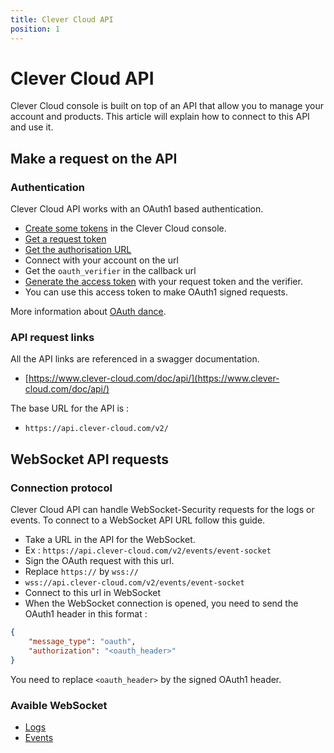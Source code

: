 ```yaml
---
title: Clever Cloud API
position: 1
---
```

# Clever Cloud API

Clever Cloud console is built on top of an API that allow you to manage your
account and products. This article will explain how to connect to this API and
use it.

## Make a request on the API

### Authentication

Clever Cloud API works with an OAuth1 based authentication.

 * [Create some tokens](https://console.clever-cloud.com/users/me/tokens) in
the Clever Cloud console.
 * [Get a request token](https://www.clever-cloud.com/doc/api/#!/oauth/oauth_request_token_post)
 * [Get the authorisation URL](https://www.clever-cloud.com/doc/api/#!/oauth/oauth_authorize_get)
 * Connect with your account on the url
 * Get the `oauth_verifier` in the callback url
 * [Generate the access token](https://www.clever-cloud.com/doc/api/#!/oauth/oauth_access_token_post)
 with your request token and the verifier.
 * You can use this access token to make OAuth1 signed requests.

More information about [OAuth dance](http://oauth.net/core/1.0/#anchor9).

### API request links

All the API links are referenced in a swagger documentation.

 * [https://www.clever-cloud.com/doc/api/](https://www.clever-cloud.com/doc/api/)

The base URL for the API is :

 * `https://api.clever-cloud.com/v2/`

## WebSocket API requests

### Connection protocol

Clever Cloud API can handle WebSocket-Security requests for the logs or events.
To connect to a WebSocket API URL follow this guide.

 * Take a URL in the API for the WebSocket.
 * Ex : `https://api.clever-cloud.com/v2/events/event-socket`
 * Sign the OAuth request with this url.
 * Replace `https://` by `wss://`
 * `wss://api.clever-cloud.com/v2/events/event-socket`
 * Connect to this url in WebSocket
 * When the WebSocket connection is opened, you need to send the OAuth1 header in
this format :
```json
{
	"message_type": "oauth",
	"authorization": "<oauth_header>"
}
```
You need to replace `<oauth_header>` by the signed OAuth1 header.

### Avaible WebSocket

 * [Logs](https://www.clever-cloud.com/doc/api/#!/logs/logs_logs-socket_appId_get)
 * [Events](https://www.clever-cloud.com/doc/api/#!/events/events_event-socket_get)